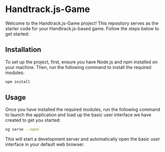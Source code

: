 # Handtrack.js-Game


Welcome to the Handtrack.js-Game project! This repository serves as the starter code for your Handtrack.js-based game. Follow the steps below to get started:


## Installation


To set up the project, first, ensure you have Node.js and npm installed on your machine. Then, run the following command to install the required modules:


```bash
npm install
```


## Usage

Once you have installed the required modules, run the following command to launch the application and load up the basic user interface we have created to get you started:


```bash
ng serve --open
```

This will start a development server and automatically open the basic user interface in your default web browser.
